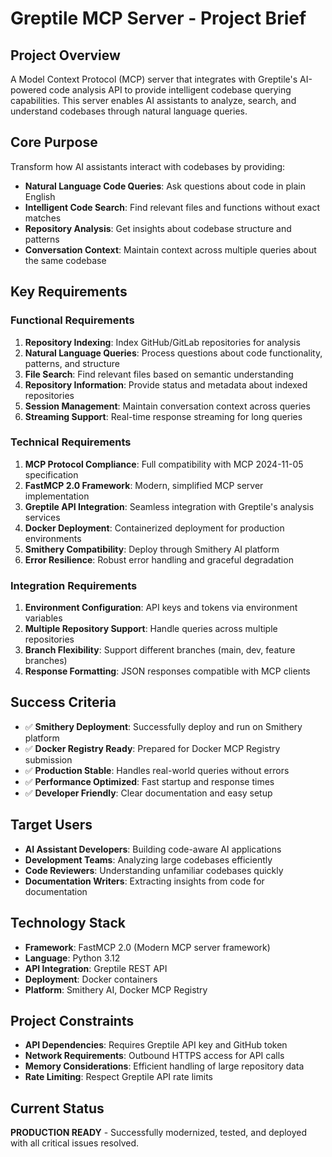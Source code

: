 # Greptile MCP Server - Project Brief

## Project Overview
A Model Context Protocol (MCP) server that integrates with Greptile's AI-powered code analysis API to provide intelligent codebase querying capabilities. This server enables AI assistants to analyze, search, and understand codebases through natural language queries.

## Core Purpose
Transform how AI assistants interact with codebases by providing:
- **Natural Language Code Queries**: Ask questions about code in plain English
- **Intelligent Code Search**: Find relevant files and functions without exact matches
- **Repository Analysis**: Get insights about codebase structure and patterns
- **Conversation Context**: Maintain context across multiple queries about the same codebase

## Key Requirements

### Functional Requirements
1. **Repository Indexing**: Index GitHub/GitLab repositories for analysis
2. **Natural Language Queries**: Process questions about code functionality, patterns, and structure
3. **File Search**: Find relevant files based on semantic understanding
4. **Repository Information**: Provide status and metadata about indexed repositories
5. **Session Management**: Maintain conversation context across queries
6. **Streaming Support**: Real-time response streaming for long queries

### Technical Requirements
1. **MCP Protocol Compliance**: Full compatibility with MCP 2024-11-05 specification
2. **FastMCP 2.0 Framework**: Modern, simplified MCP server implementation
3. **Greptile API Integration**: Seamless integration with Greptile's analysis services
4. **Docker Deployment**: Containerized deployment for production environments
5. **Smithery Compatibility**: Deploy through Smithery AI platform
6. **Error Resilience**: Robust error handling and graceful degradation

### Integration Requirements
1. **Environment Configuration**: API keys and tokens via environment variables
2. **Multiple Repository Support**: Handle queries across multiple repositories
3. **Branch Flexibility**: Support different branches (main, dev, feature branches)
4. **Response Formatting**: JSON responses compatible with MCP clients

## Success Criteria
- ✅ **Smithery Deployment**: Successfully deploy and run on Smithery platform
- ✅ **Docker Registry Ready**: Prepared for Docker MCP Registry submission
- ✅ **Production Stable**: Handles real-world queries without errors
- ✅ **Performance Optimized**: Fast startup and response times
- ✅ **Developer Friendly**: Clear documentation and easy setup

## Target Users
- **AI Assistant Developers**: Building code-aware AI applications
- **Development Teams**: Analyzing large codebases efficiently
- **Code Reviewers**: Understanding unfamiliar codebases quickly
- **Documentation Writers**: Extracting insights from code for documentation

## Technology Stack
- **Framework**: FastMCP 2.0 (Modern MCP server framework)
- **Language**: Python 3.12
- **API Integration**: Greptile REST API
- **Deployment**: Docker containers
- **Platform**: Smithery AI, Docker MCP Registry

## Project Constraints
- **API Dependencies**: Requires Greptile API key and GitHub token
- **Network Requirements**: Outbound HTTPS access for API calls
- **Memory Considerations**: Efficient handling of large repository data
- **Rate Limiting**: Respect Greptile API rate limits

## Current Status
**PRODUCTION READY** - Successfully modernized, tested, and deployed with all critical issues resolved.

